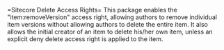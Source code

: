 =Sitecore Delete Access Rights=
This package enables the "item:removeVersion" access right, 
allowing authors to remove individual item versions without 
allowing authors to delete the entire item. It also allows 
the initial creator of an item to delete his/her own item, 
unless an explicit deny delete access right is applied to 
the item.
